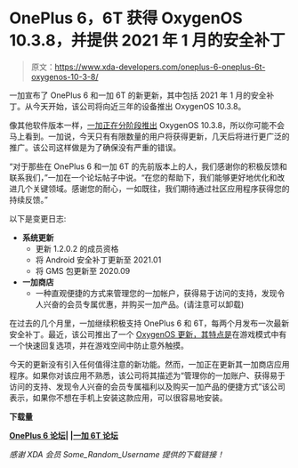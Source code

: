 # OnePlus 6，6T 获得 OxygenOS 10.3.8，并提供 2021 年 1 月的安全补丁

> 原文：<https://www.xda-developers.com/oneplus-6-oneplus-6t-oxygenos-10-3-8/>

一加宣布了 OnePlus 6 和一加 6T 的新更新，其中包括 2021 年 1 月的安全补丁。从今天开始，该公司将向近三年的设备推出 OxygenOS 10.3.8。

像其他软件版本一样，[一加正在分阶段推出](https://forums.oneplus.com/threads/oxygenos-10-3-8-for-the-oneplus-6-and-6t.1383902/) OxygenOS 10.3.8，所以你可能不会马上看到。一加说，今天只有有限数量的用户将获得更新，几天后将进行更广泛的推广。该公司这样做是为了确保没有严重的错误。

“对于那些在 OnePlus 6 和一加 6T 的先前版本上的人，我们感谢你的积极反馈和联系我们，”一加在一个论坛帖子中说。“在您的帮助下，我们能够更好地优化和改进几个关键领域。感谢您的耐心，一如既往，我们期待通过社区应用程序获得您的持续反馈。”

以下是变更日志:

*   **系统更新**
    *   更新 1.2.0.2 的成员资格
    *   将 Android 安全补丁更新至 2021.01
    *   将 GMS 包更新至 2020.09
*   **一加商店**
    *   一种直观便捷的方式来管理您的一加帐户，获得易于访问的支持，发现令人兴奋的会员专属优惠，并购买一加产品。(请注意可以卸载)

在过去的几个月里，一加继续积极支持 OnePlus 6 和 6T，每两个月发布一次最新安全补丁。最近，该公司推出了一个 [OxygenOS 更新，其特点是](https://www.xda-developers.com/oneplus-6-6t-november-2020-patch-game-space-features/)在游戏模式中有一个快速回复选项，并在游戏空间中防止意外触摸。

今天的更新没有引入任何值得注意的新功能。然而，一加正在更新其一加商店应用程序。如果你对该应用不熟悉，该公司将其描述为“管理你的一加账户、获得易于访问的支持、发现令人兴奋的会员专属福利以及购买一加产品的便捷方式”该公司表示，如果你不想在手机上安装这款应用，可以很容易地安装。

**下载量**

**[OnePlus 6 论坛](https://forum.xda-developers.com/c/oneplus-6.7609/)| |[一加 6T 论坛](https://forum.xda-developers.com/c/oneplus-6t.8257/)**

*感谢 XDA 会员 Some_Random_Username 提供的下载链接！*